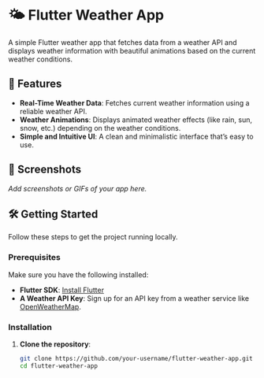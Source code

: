# 🌤️ Flutter Weather App

A simple Flutter weather app that fetches data from a weather API and displays weather information with beautiful animations based on the current weather conditions.

## 🚀 Features

- **Real-Time Weather Data**: Fetches current weather information using a reliable weather API.
- **Weather Animations**: Displays animated weather effects (like rain, sun, snow, etc.) depending on the weather conditions.
- **Simple and Intuitive UI**: A clean and minimalistic interface that’s easy to use.

## 📱 Screenshots

_Add screenshots or GIFs of your app here._

## 🛠️ Getting Started

Follow these steps to get the project running locally.

### Prerequisites

Make sure you have the following installed:

- **Flutter SDK**: [Install Flutter](https://flutter.dev/docs/get-started/install)
- **A Weather API Key**: Sign up for an API key from a weather service like [OpenWeatherMap](https://openweathermap.org/api).

### Installation

1. **Clone the repository**:

   ```bash
   git clone https://github.com/your-username/flutter-weather-app.git
   cd flutter-weather-app
